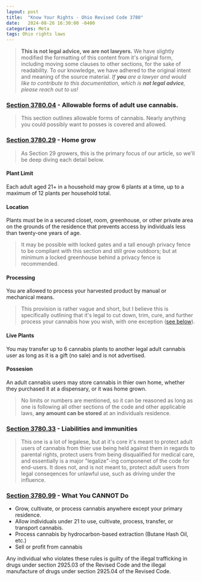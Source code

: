 ```yaml
---
layout: post
title:  "Know Your Rights - Ohio Revised Code 3780"
date:   2024-08-26 16:30:00 -0400
categories: Meta
tags: Ohio rights laws 
---
```


> **This is not legal advice, we are not lawyers.**
> We have slightly modified the formatting of this content from it's original form, including moving some clauses to other sections, for the sake of readability. To our knowledge, we have adhered to the original intent and meaning of the source material.
> *If **you** are a lawyer and would like to contribute to this documentation, which is **not legal advice**, please reach out to us!*

### [Section 3780.04](https://codes.ohio.gov/ohio-revised-code/section-3780.04) - Allowable forms of adult use cannabis.

> This section outlines allowable forms of cannabis. Nearly anything you could possibly want to posses is covered and allowed.

### [Section 3780.29](https://codes.ohio.gov/ohio-revised-code/section-3780.29) - Home grow

> As Section 29 growers, this is the primary focus of our article, so we'll be deep diving each detail below.

#### Plant Limit

Each adult aged 21+ in a household may grow 6 plants at a time, up to a maximum of 12 plants per household total.

#### Location

Plants must be in a secured closet, room, greenhouse, or other private area on the grounds of the residence that prevents access by individuals less than twenty-one years of age. 

> It may be possible with locked gates and a tall enough privacy fence to be compliant with this section and still grow outdoors; but at minimum a locked greenhouse behind a privacy fence is recommended.

#### Processing

You are allowed to process your harvested product by manual or mechanical means. 

> This provision is rather vague and short, but I believe this is specifically outlining that it's legal to cut down, trim, cure, and further process your cannabis how you wish, with one exception ([see below](#section-378099---what-you-cannot-do)). 

#### Live Plants

You may transfer up to 6 cannabis plants to another legal adult cannabis user as long as it is a gift (no sale) and is not advertised.

#### Possesion

An adult cannabis users may store cannabis in thier own home, whether they purchased it at a dispensary, or it was home grown. 

> No limits or numbers are mentioned, so it can be reasoned as long as one is following all other sections of the code and other applicable laws, **any amount can be stored** at an individuals residence.

### [Section 3780.33](https://codes.ohio.gov/ohio-revised-code/section-3780.33) - Liabilities and immunities

> This one is a lot of legalese, but at it's core it's meant to protect adult users of cannabis from thier use being held against them in regards to parental rights, protect users from being disqualified for medical care, and essentially is a major "legalize"-ing componenet of the code for end-users.
> It does not, and is not meant to, protect adult users from legal conseqences for unlawful use, such as driving under the influence.

### [Section 3780.99](https://codes.ohio.gov/ohio-revised-code/section-3780.99) - **What You CANNOT Do**

- Grow, cultivate, or process cannabis anywhere except your primary residence.
- Allow individuals under 21 to use, cultivate, process, transfer, or transport cannabis.
- Process cannabis by hydrocarbon-based extraction (Butane Hash Oil, etc.)
- Sell or profit from cannabis

Any individual who violates these rules is guilty of the illegal trafficking in drugs under section 2925.03 of the Revised Code and the illegal manufacture of drugs under section 2925.04 of the Revised Code. 